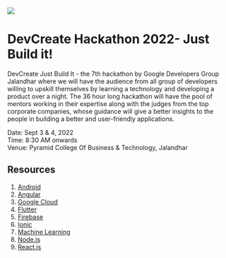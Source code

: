 <img src="https://github.com/GDG-Jalandhar/WebsiteData/blob/master/DevCreate%20Hackathon%202022/DCH%20Email%20Header.png?raw=true">

# DevCreate Hackathon 2022- Just Build it!

DevCreate Just Build It - the 7th hackathon by Google Developers Group Jalandhar where we will have the audience from all group of developers willing to upskill themselves by learning a technology and developing a product over a night. The 36 hour long hackathon will have the pool of mentors working in their expertise along with the judges from the top corporate companies, whose guidance will give a better insights to the people in building a better and user-friendly applications.

Date: Sept 3 & 4, 2022 <br>
Time: 8:30 AM onwards  <br>
Venue: Pyramid College Of Business & Technology, Jalandhar <br>

## Resources
1. [Android](https://github.com/GDG-Jalandhar/Hackathon-Reseources-2022/blob/main/Android-Resources.md) 
2. [Angular](https://github.com/GDG-Jalandhar/Hackathon-Reseources-2022/blob/main/Angular-Resources.md)
3. [Google Cloud](https://github.com/GDG-Jalandhar/Hackathon-Reseources-2022/blob/main/Cloud-Resources.md) 
4. [Flutter](https://github.com/GDG-Jalandhar/Hackathon-Reseources-2022/blob/main/Flutter-Resources.md)
5. [Firebase](https://github.com/GDG-Jalandhar/Hackathon-Reseources-2022/blob/main/Firebase-Resources.md)
6. [Ionic](https://github.com/GDG-Jalandhar/Hackathon-Reseources-2022/blob/main/Ionic-Resources.md)
7. [Machine Learning](https://github.com/GDG-Jalandhar/Hackathon-Reseources-2022/blob/main/Machine%20Learning.md)
8. [Node.js](https://github.com/GDG-Jalandhar/Hackathon-Reseources-2022/blob/main/Nodejs-Resources.md)
9. [React.js](https://github.com/GDG-Jalandhar/Hackathon-Reseources-2022/blob/main/React-Resources.md)
